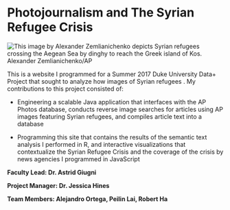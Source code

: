 # Photojournalism and The Syrian Refugee Crisis

![This image by Alexander Zemlianichenko depicts Syrian refugees crossing the Aegean Sea by dinghy to reach the Greek island of Kos. Alexander Zemlianichenko/AP](http://www.sigmalive.com/en/uploads/images/news/European_Commission-migrant-crisis-thanou.jpg)

This is a website I programmed for a Summer 2017 Duke University Data+ Project that sought to analyze how images of Syrian refugees . My contributions to this project consisted of:

- Engineering a scalable Java application that interfaces with the AP Photos database, conducts reverse image searches for articles using AP images featuring Syrian refugees, and compiles article text into a database

- Programming this site that contains the results of the semantic text analysis I performed in R, and interactive visualizations that contextualize the Syrian Refugee Crisis and the coverage of the crisis by news agencies I programmed in JavaScript

__Faculty Lead: Dr. Astrid Giugni__

__Project Manager: Dr. Jessica Hines__

__Team Members: Alejandro Ortega, Peilin Lai, Robert Ha__
